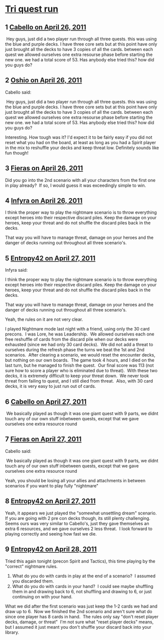 # [Tri quest run](https://community.fantasyflightgames.com/topic/45824-tri-quest-run/)

## 1 [Cabello on April 26, 2011](https://community.fantasyflightgames.com/topic/45824-tri-quest-run/?do=findComment&comment=459468)

 Hey guys, just did a two player run through all three quests. this was using the blue and purple decks. I have three core sets but at this point have only just brought all the decks to have 3 copies of all the cards. between each quest we allowed ourselves one extra resourse phase before starting the new one. we had a total score of 53. Has anybody else tried this? how did you guys do?

## 2 [Oshio on April 26, 2011](https://community.fantasyflightgames.com/topic/45824-tri-quest-run/?do=findComment&comment=459471)

Cabello said:

 Hey guys, just did a two player run through all three quests. this was using the blue and purple decks. I have three core sets but at this point have only just brought all the decks to have 3 copies of all the cards. between each quest we allowed ourselves one extra resourse phase before starting the new one. we had a total score of 53. Has anybody else tried this? how did you guys do?



Interesting. How tough was it? I'd expect it to be fairly easy if you did not reset what you had on the board, at least as long as you had a Spirit player in the mix to reshuffle your decks and keep threat low. Definitely sounds like fun though!

## 3 [Fieras on April 26, 2011](https://community.fantasyflightgames.com/topic/45824-tri-quest-run/?do=findComment&comment=459532)

Did you go into the 2nd scenario with all your characters from the first one in play already?  If so, I would guess it was exceedingly simple to win.

## 4 [Infyra on April 26, 2011](https://community.fantasyflightgames.com/topic/45824-tri-quest-run/?do=findComment&comment=459568)

I think the proper way to play the nightmare scenario is to throw everything except heroes into their respective discard piles. Keep the damage on your heroes, keep your threat and do not shuffle the discard piles back in the decks.

That way you will have to manage threat, damage on your heroes and the danger of decks running out throughout all three scenario's.

## 5 [Entropy42 on April 27, 2011](https://community.fantasyflightgames.com/topic/45824-tri-quest-run/?do=findComment&comment=459780)

Infyra said:

I think the proper way to play the nightmare scenario is to throw everything except heroes into their respective discard piles. Keep the damage on your heroes, keep your threat and do not shuffle the discard piles back in the decks.

That way you will have to manage threat, damage on your heroes and the danger of decks running out throughout all three scenario's.



Yeah, the rules on it are not very clear.

I played Nightmare mode last night with a friend, using only the 30 card precons.  I was Lore, he was Leadership.  We allowed ourselves each one free reshuffle of cards from the discard pile when our decks were exhausted (since we had only 30 card decks).  We did not add a threat to ourselves during the refresh phase the turns we beat the 1st and 2nd scenarios.  After clearing a scenario, we would reset the encounter decks, but nothing on our own boards.  The game took 4 hours, and I died on the last turn, but he managed to finish the quest.  Our final score was 113 (not sure how to score a player who is eliminated due to threat).  With these two decks, it is extremely difficult to keep your threat down.  We never took threat from failing to quest, and I still died from threat.  Also, with 30 card decks, it is very easy to just run out of cards.

## 6 [Cabello on April 27, 2011](https://community.fantasyflightgames.com/topic/45824-tri-quest-run/?do=findComment&comment=459864)

 We basically played as though it was one giant quest with 9 parts, we didnt touch any of our own stuff inbetween quests, except that we gave ourselves one extra resource round

## 7 [Fieras on April 27, 2011](https://community.fantasyflightgames.com/topic/45824-tri-quest-run/?do=findComment&comment=459873)

Cabello said:

 We basically played as though it was one giant quest with 9 parts, we didnt touch any of our own stuff inbetween quests, except that we gave ourselves one extra resource round



Yeah, you should be losing all your allies and attachments in between scenarios if you want to play fully "nightmare"

## 8 [Entropy42 on April 27, 2011](https://community.fantasyflightgames.com/topic/45824-tri-quest-run/?do=findComment&comment=459879)

Yeah, it appears we just played the "somewhat unsettling dream" scenario.  If you are going with 2 pre con decks though, its still plenty challenging.  Seems ours was very similar to Cabello's, just they gave themselves an extra 6 resources, and we gave ourselves 2 less threat.  I look forward to playing correctly and seeing how fast we die.

## 9 [Entropy42 on April 28, 2011](https://community.fantasyflightgames.com/topic/45824-tri-quest-run/?do=findComment&comment=460244)

Tried this again tonight (precon Spirit and Tactics), this time playing by the "correct" nightmare rules. 

 1. What do you do with cards in play at the end of a scenario?  I assumed you discarded them. 
 2. What do you do with cards in your hand?  I could see maybe shuffling them in and drawing back to 6, not shuffling and drawing to 6, or just continuing on with your hand. 

What we did after the first scenario was just keep the 1-2 cards we had and draw up to 6.  Now we finished the 2nd scenario and aren't sure what do since one player has 8 cards in hand.  The rules only say "don't reset player decks, damage, or threat"  I'm not sure what "reset player decks" means, but I assumed it just meant you don't shuffle your discard back into your library.

